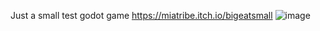 Just a small test godot game
https://miatribe.itch.io/bigeatsmall
![image](https://github.com/miatribe/BigEatSmall/assets/7443428/c0f000ae-8669-4311-851b-765fffb006a9)
